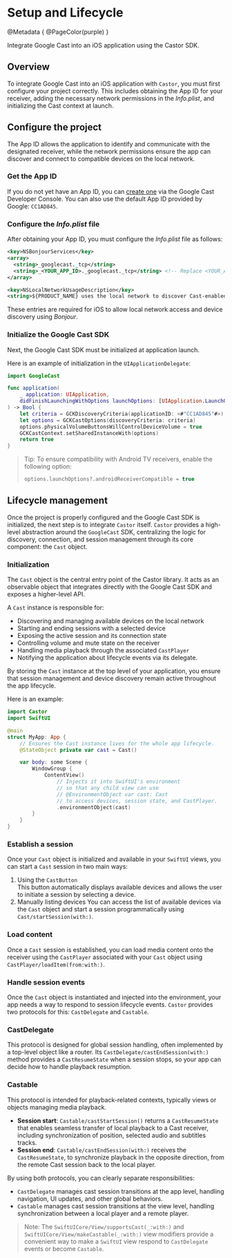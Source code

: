 # Setup and Lifecycle

@Metadata {
    @PageColor(purple)
}

Integrate Google Cast into an iOS application using the Castor SDK.

## Overview

To integrate Google Cast into an iOS application with ``Castor``, you must first configure your project correctly. This includes obtaining the App ID for your receiver, adding the necessary network permissions in the _Info.plist_, and initializing the Cast context at launch.

## Configure the project

The App ID allows the application to identify and communicate with the designated receiver, while the network permissions ensure the app can discover and connect to compatible devices on the local network.

### Get the App ID

If you do not yet have an App ID, you can [create one](https://developers.google.com/cast/codelabs/cast-receiver#3) via the Google Cast Developer Console. You can also use the default App ID provided by Google: `CC1AD845`.

### Configure the _Info.plist_ file

After obtaining your App ID, you must configure the _Info.plist_ file as follows:

```xml
<key>NSBonjourServices</key>
<array>
  <string>_googlecast._tcp</string>
  <string>_<YOUR_APP_ID>._googlecast._tcp</string> <!-- Replace <YOUR_APP_ID> by CC1AD845 (default App ID) or your own App ID -->
</array>

<key>NSLocalNetworkUsageDescription</key>
<string>${PRODUCT_NAME} uses the local network to discover Cast-enabled devices on your WiFi network.</string>
```

These entries are required for iOS to allow local network access and device discovery using _Bonjour_.

### Initialize the Google Cast SDK

Next, the Google Cast SDK must be initialized at application launch.

Here is an example of initialization in the `UIApplicationDelegate`:

```swift
import GoogleCast 

func application(
    _ application: UIApplication, 
    didFinishLaunchingWithOptions launchOptions: [UIApplication.LaunchOptionsKey: Any]? = nil
) -> Bool {
    let criteria = GCKDiscoveryCriteria(applicationID: <#"CC1AD845"#>)
    let options = GCKCastOptions(discoveryCriteria: criteria)
    options.physicalVolumeButtonsWillControlDeviceVolume = true
    GCKCastContext.setSharedInstanceWith(options)
    return true
}
```

> Tip: To ensure compatibility with Android TV receivers, enable the following option:
>
> ```swift
> options.launchOptions?.androidReceiverCompatible = true
> ```

## Lifecycle management

Once the project is properly configured and the Google Cast SDK is initialized, the next step is to integrate ``Castor`` itself. ``Castor`` provides a high-level abstraction around the `GoogleCast` SDK, centralizing the logic for discovery, connection, and session management through its core component: the ``Cast`` object.

### Initialization

The ``Cast`` object is the central entry point of the Castor library. It acts as an observable object that integrates directly with the Google Cast SDK and exposes a higher-level API.

A ``Cast`` instance is responsible for:

- Discovering and managing available devices on the local network  
- Starting and ending sessions with a selected device  
- Exposing the active session and its connection state  
- Controlling volume and mute state on the receiver  
- Handling media playback through the associated ``CastPlayer``  
- Notifying the application about lifecycle events via its delegate.

By storing the ``Cast`` instance at the top level of your application, you ensure that session management and device discovery remain active throughout the app lifecycle.

Here is an example:

```swift
import Castor
import SwiftUI

@main
struct MyApp: App {
    // Ensures the Cast instance lives for the whole app lifecycle.
    @StateObject private var cast = Cast()

    var body: some Scene {
        WindowGroup {
            ContentView()
                // Injects it into SwiftUI's environment 
                // so that any child view can use 
                // @EnvironmentObject var cast: Cast
                // to access devices, session state, and CastPlayer.
                .environmentObject(cast)
        }
    }
}
```

### Establish a session

Once your ``Cast`` object is initialized and available in your ``SwiftUI`` views, you can start a ``Cast`` session in two main ways:

1. Using the ``CastButton``  
    This button automatically displays available devices and allows the user to initiate a session by selecting a device.
2. Manually listing devices
    You can access the list of available devices via the ``Cast`` object and start a session programmatically using ``Cast/startSession(with:)``.

### Load content

Once a ``Cast`` session is established, you can load media content onto the receiver using the ``CastPlayer`` associated with your ``Cast`` object using ``CastPlayer/loadItem(from:with:)``.

### Handle session events

Once the ``Cast`` object is instantiated and injected into the environment, your app needs a way to respond to session lifecycle events. ``Castor`` provides two protocols for this: ``CastDelegate`` and ``Castable``.

### CastDelegate

This protocol is designed for global session handling, often implemented by a top-level object like a router. Its ``CastDelegate/castEndSession(with:)`` method provides a ``CastResumeState`` when a session stops, so your app can decide how to handle playback resumption.

### Castable

This protocol is intended for playback-related contexts, typically views or objects managing media playback.

- **Session start**: ``Castable/castStartSession()`` returns a ``CastResumeState`` that enables seamless transfer of local playback to a Cast receiver, including synchronization of position, selected audio and subtitles tracks.
- **Session end**: ``Castable/castEndSession(with:)`` receives the ``CastResumeState``, to synchronize playback in the opposite direction, from the remote Cast session back to the local player.

By using both protocols, you can clearly separate responsibilities:

- ``CastDelegate`` manages cast session transitions at the app level, handling navigation, UI updates, and other global behaviors.
- ``Castable`` manages cast session transitions at the view level, handling synchronization between a local player and a remote player.

> Note:
> The ``SwiftUICore/View/supportsCast(_:with:)`` and ``SwiftUICore/View/makeCastable(_:with:)`` view modifiers provide a convenient way to make a ``SwiftUI`` view respond to ``CastDelegate`` events or become ``Castable``.
